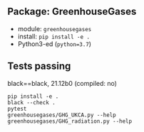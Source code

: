 ## Package: GreenhouseGases

- module: ``greenhousegases``
- install: ``pip install -e .``
- Python3-ed (``python=3.7``)

## Tests passing

black==black, 21.12b0 (compiled: no)

```
pip install -e .
black --check .
pytest
greenhousegases/GHG_UKCA.py --help
greenhousegases/GHG_radiation.py --help
```
